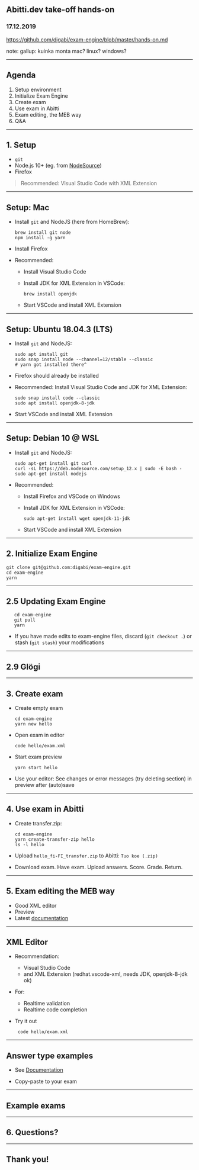 ## Abitti.dev take-off hands-on

### 17.12.2019

https://github.com/digabi/exam-engine/blob/master/hands-on.md

note: gallup: kuinka monta mac? linux? windows?

---

## Agenda

1. Setup environment
1. Initialize Exam Engine
1. Create exam
1. Use exam in Abitti
1. Exam editing, the MEB way
1. Q&A

---

## 1. Setup

- `git`
- Node.js 10+ (eg. from [NodeSource](https://github.com/nodesource/distributions#installation-instructions))
- Firefox

> Recommended: Visual Studio Code with XML Extension

---

## Setup: Mac

- Install `git` and NodeJS (here from HomeBrew):

      brew install git node
      npm install -g yarn

- Install Firefox
- Recommended:

  - Install Visual Studio Code
  - Install JDK for XML Extension in VSCode:

        brew install openjdk

  - Start VSCode and install XML Extension

---

## Setup: Ubuntu 18.04.3 (LTS)

- Install `git` and NodeJS:

      sudo apt install git
      sudo snap install node --channel=12/stable --classic
      # yarn got installed there^

- Firefox should already be installed
- Recommended: Install Visual Studio Code and JDK for XML Extension:

      sudo snap install code --classic
      sudo apt install openjdk-8-jdk

- Start VSCode and install XML Extension

---

## Setup: Debian 10 @ WSL

- Install `git` and NodeJS:

      sudo apt-get install git curl
      curl -sL https://deb.nodesource.com/setup_12.x | sudo -E bash -
      sudo apt-get install nodejs

- Recommended:

  - Install Firefox and VSCode on Windows
  - Install JDK for XML Extension in VSCode:

        sudo apt-get install wget openjdk-11-jdk

  - Start VSCode and install XML Extension

---

## 2. Initialize Exam Engine

    git clone git@github.com:digabi/exam-engine.git
    cd exam-engine
    yarn

---

## 2.5 Updating Exam Engine

       cd exam-engine
       git pull
       yarn

- If you have made edits to exam-engine files, discard (`git checkout .`) or stash (`git stash`) your modifications

---

## 2.9 Glögi

---

## 3. Create exam

- Create empty exam

      cd exam-engine
      yarn new hello

- Open exam in editor

      code hello/exam.xml

- Start exam preview

      yarn start hello

- Use your editor: See changes or error messages (try deleting section) in preview after (auto)save

---

## 4. Use exam in Abitti

- Create transfer.zip:

      cd exam-engine
      yarn create-transfer-zip hello
      ls -l hello

- Upload `hello_fi-FI_transfer.zip` to Abitti: `Tuo koe (.zip)`

- Download exam. Have exam. Upload answers. Score. Grade. Return.

---

## 5. Exam editing the MEB way

- Good XML editor
- Preview
- Latest [documentation](https://digabi.github.io/exam-engine/MexDocumentation/)

---

## XML Editor

- Recommendation:

  - Visual Studio Code
  - and XML Extension (redhat.vscode-xml, needs JDK, openjdk-8-jdk ok)

- For:

  - Realtime validation
  - Realtime code completion

- Try it out

       code hello/exam.xml

---

## Answer type examples

- See [Documentation](https://digabi.github.io/exam-engine/MexDocumentation/)

- Copy-paste to your exam

---

## Example exams

---

## 6. Questions?

---

## Thank you!
